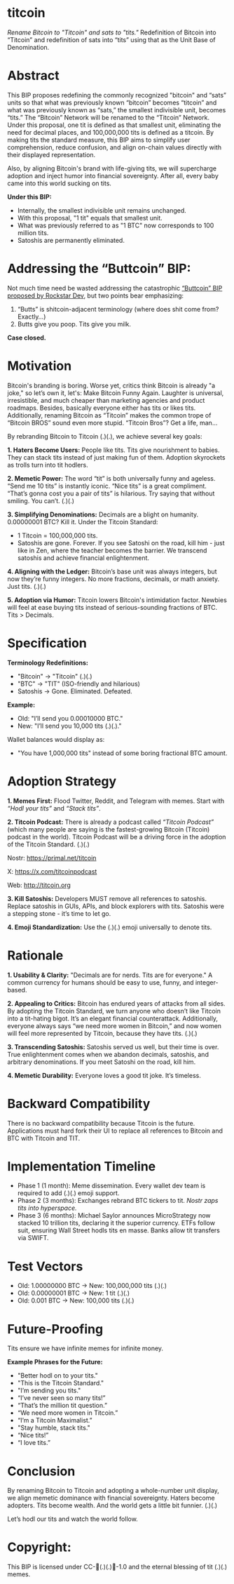 # titcoin
_Rename Bitcoin to "Titcoin" and sats to "tits."_
Redefinition of Bitcoin into “Titcoin” and redefinition of sats into “tits” using that as the Unit Base of Denomination.

# Abstract
This BIP proposes redefining the commonly recognized "bitcoin" and “sats” units so that what was previously known “bitcoin” becomes “titcoin” and what was previously known as “sats,” the smallest indivisible unit, becomes “tits.” The “Bitcoin” Network will be renamed to the “Titcoin” Network. Under this proposal, one tit is defined as that smallest unit, eliminating the need for decimal places, and 100,000,000 tits is defined as a titcoin. By making tits the standard measure, this BIP aims to simplify user comprehension, reduce confusion, and align on-chain values directly with their displayed representation.

Also, by aligning Bitcoin's brand with life-giving tits, we will supercharge adoption and inject humor into financial sovereignty. After all, every baby came into this world sucking on tits.

**Under this BIP:**
- Internally, the smallest indivisible unit remains unchanged.
- With this proposal, "1 tit" equals that smallest unit.
- What was previously referred to as "1 BTC" now corresponds to 100 million tits.
- Satoshis are permanently eliminated.

# Addressing the “Buttcoin” BIP:
Not much time need be wasted addressing the catastrophic [“Buttcoin” BIP proposed by Rockstar Dev](https://primal.net/e/note1c7pey39nlpwstgudq6kxacjjfl9e7ch9rny9yzm2kvw6qtalxawsz4xrwa), but two points bear emphasizing:

1. “Butts” is shitcoin-adjacent terminology (where does shit come from? Exactly…)
2. Butts give you poop. Tits give you milk.

**Case closed.**

# Motivation
Bitcoin's branding is boring. Worse yet, critics think Bitcoin is already "a joke," so let’s own it, let's: Make Bitcoin Funny Again. Laughter is universal, irresistible, and much cheaper than marketing agencies and product roadmaps. Besides, basically everyone either has tits or likes tits. Additionally, renaming Bitcoin as “Titcoin” makes the common trope of “Bitcoin BROS” sound even more stupid. “Titcoin Bros”? Get a life, man… 

By rebranding Bitcoin to Titcoin (.)(.), we achieve several key goals:

**1. Haters Become Users:**
People like tits. Tits give nourishment to babies. They can stack tits instead of just making fun of them. Adoption skyrockets as trolls turn into tit hodlers.

**2. Memetic Power:**
The word “tit” is both universally funny and ageless. “Send me 10 tits” is instantly iconic. “Nice tits” is a great compliment. “That’s gonna cost you a pair of tits” is hilarious. Try saying that without smiling. You can’t. (.)(.)

**3. Simplifying Denominations:**
Decimals are a blight on humanity. 0.00000001 BTC? Kill it. Under the Titcoin Standard:

   - 1 Titcoin = 100,000,000 tits.
   - Satoshis are gone. Forever. If you see Satoshi on the road, kill him - just like in Zen, where the teacher becomes the barrier. We transcend satoshis and achieve financial enlightenment.

**4. Aligning with the Ledger:**
Bitcoin’s base unit was always integers, but now they’re funny integers. No more fractions, decimals, or math anxiety. Just tits. (.)(.)

**5. Adoption via Humor:**
Titcoin lowers Bitcoin's intimidation factor. Newbies will feel at ease buying tits instead of serious-sounding fractions of BTC. Tits > Decimals.

# Specification
**Terminology Redefinitions:**
- "Bitcoin" → "Titcoin" (.)(.)
- "BTC" → "TIT" (ISO-friendly and hilarious)
- Satoshis → Gone. Eliminated. Defeated.

**Example:**

- Old: "I’ll send you 0.00010000 BTC."
- New: "I’ll send you 10,000 tits (.)(.)."

Wallet balances would display as:

- "You have 1,000,000 tits" instead of some boring fractional BTC amount.

# Adoption Strategy

**1. Memes First:**
Flood Twitter, Reddit, and Telegram with memes. Start with *“Hodl your tits”* and *“Stack tits”*.

**2. Titcoin Podcast:**
There is already a podcast called _“Titcoin Podcast”_ (which many people are saying is the fastest-growing Bitcoin (Titcoin) podcast in the world). Titcoin Podcast will be a driving force in the adoption of the Titcoin Standard. (.)(.)

Nostr: https://primal.net/titcoin

X: https://x.com/titcoinpodcast 

Web: http://titcoin.org 

**3. Kill Satoshis:**
   Developers MUST remove all references to satoshis. Replace satoshis in GUIs, APIs, and block explorers with tits. Satoshis were a stepping stone - it’s time to let go.

**4. Emoji Standardization:**
   Use the (.)(.) emoji universally to denote tits.


# Rationale

**1. Usability & Clarity:**
"Decimals are for nerds. Tits are for everyone." A common currency for humans should be easy to use, funny, and integer-based.

**2. Appealing to Critics:**
Bitcoin has endured years of attacks from all sides. By adopting the Titcoin Standard, we turn anyone who doesn’t like Titcoin into a tit-hating bigot. It’s an elegant financial counterattack. Additionally, everyone always says “we need more women in Bitcoin,” and now women will feel more represented by Titcoin, because they have tits. (.)(.)

**3. Transcending Satoshis:**
Satoshis served us well, but their time is over. True enlightenment comes when we abandon decimals, satoshis, and arbitrary denominations. If you meet Satoshi on the road, kill him.

**4. Memetic Durability:**
Everyone loves a good tit joke. It’s timeless.

# Backward Compatibility

There is no backward compatibility because Titcoin is the future. Applications must hard fork their UI to replace all references to Bitcoin and BTC with Titcoin and TIT.

# Implementation Timeline

- Phase 1 (1 month): Meme dissemination. Every wallet dev team is required to add (.)(.) emoji support.
- Phase 2 (3 months): Exchanges rebrand BTC tickers to tit. *Nostr zaps tits into hyperspace.*
- Phase 3 (6 months): Michael Saylor announces MicroStrategy now stacked 10 trillion tits, declaring it the superior currency. ETFs follow suit, ensuring Wall Street hodls tits en masse. Banks allow tit transfers via SWIFT.

# Test Vectors

- Old: 1.00000000 BTC → New: 100,000,000 tits (.)(.)
- Old: 0.00000001 BTC → New: 1 tit (.)(.)
- Old: 0.001 BTC → New: 100,000 tits (.)(.)

# Future-Proofing

Tits ensure we have infinite memes for infinite money.

**Example Phrases for the Future:**
- "Better hodl on to your tits."
- "This is the Titcoin Standard."
- "I’m sending you tits."
- “I’ve never seen so many tits!”
- “That’s the million tit question.”
- “We need more women in Titcoin.”
- “I’m a Titcoin Maximalist.”
- "Stay humble, stack tits."
- “Nice tits!”
- “I love tits.”

# Conclusion

By renaming Bitcoin to Titcoin and adopting a whole-number unit display, we align memetic dominance with financial sovereignty. Haters become adopters. Tits become wealth. And the world gets a little bit funnier. (.)(.)

Let’s hodl our tits and watch the world follow.

# Copyright:
This BIP is licensed under CC-🫱(.)(.)🫲-1.0 and the eternal blessing of tit (.)(.) memes.
